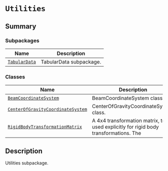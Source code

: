 # `Utilities`

<a id="summary"></a>

## Summary

### Subpackages

| Name | Description |
|-----------------------------------------------------------------------------------------------------------------------------|---------------------------|
| [`TabularData`](TabularData/index.md#module-ansys.mechanical.stubs.v241.Ansys.Mechanical.DataModel.Utilities.TabularData)   | TabularData subpackage.   |

### Classes

| Name | Description |
|--------------------------------------------------------------------------------------------------------------------------------------------------------------------------|----------------------------------------------------------------------------------------|
| [`BeamCoordinateSystem`](BeamCoordinateSystem.md#ansys.mechanical.stubs.v241.Ansys.Mechanical.DataModel.Utilities.BeamCoordinateSystem)                                  | BeamCoordinateSystem class.                                                            |
| [`CenterOfGravityCoordinateSystem`](CenterOfGravityCoordinateSystem.md#ansys.mechanical.stubs.v241.Ansys.Mechanical.DataModel.Utilities.CenterOfGravityCoordinateSystem) | CenterOfGravityCoordinateSystem class.                                                 |
| [`RigidBodyTransformationMatrix`](RigidBodyTransformationMatrix.md#ansys.mechanical.stubs.v241.Ansys.Mechanical.DataModel.Utilities.RigidBodyTransformationMatrix)       | A 4x4 transformation matrix, to be used explicitly for rigid body transformations. The |

<a id="description"></a>

## Description

Utilities subpackage.

<!-- !! processed by numpydoc !! -->

